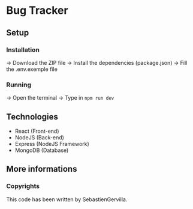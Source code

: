 # Bug Tracker

## Setup

### Installation

-> Download the ZIP file
-> Install the dependencies (package.json)
-> Fill the .env.exemple file

### Running

-> Open the terminal
-> Type in `npm run dev`

## Technologies

- React (Front-end)
- NodeJS (Back-end)
- Express (NodeJS Framework)
- MongoDB (Database)

## More informations

### Copyrights

This code has been written by SebastienGervilla.
